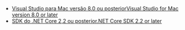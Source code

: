 * [<span data-ttu-id="ec721-101">Visual Studio para Mac versão 8.0 ou posterior</span><span class="sxs-lookup"><span data-stu-id="ec721-101">Visual Studio for Mac version 8.0 or later</span></span>](https://visualstudio.microsoft.com/downloads/)
* [<span data-ttu-id="ec721-102">SDK do .NET Core 2,2 ou posterior</span><span class="sxs-lookup"><span data-stu-id="ec721-102">.NET Core SDK 2.2 or later</span></span>](https://dotnet.microsoft.com/download/dotnet-core)
